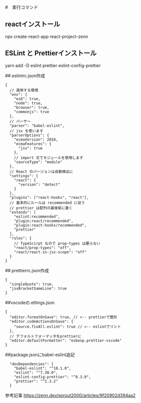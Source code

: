#　実行コマンド
## reactインストール
npx create-react-app react-project-zenn

## ESLint と Prettierインストール
yarn add -D eslint prettier eslint-config-prettier

##.eslintrc.json作成
```
{
  // 適用する環境
  "env": {
    "es6": true,
    "node": true,
    "browser": true,
    "commonjs": true
  },
  // パーサー
  "parser": "babel-eslint",
  // jsx を使います
  "parserOptions": {
    "ecmaVersion": 2018,
    "ecmaFeatures": {
      "jsx": true
    },
    // import 文でモジュールを使用します
    "sourceType": "module"
  },
  // React のバージョンは自動検出に
  "settings": {
    "react": {
      "version": "detect"
    }
  },
  "plugins": ["react-hooks", "react"],
  // 基本的にルールは recommended に従う
  // prettier は配列の最後尾に書く
  "extends": [
    "eslint:recommended",
    "plugin:react/recommended",
    "plugin:react-hooks/recommended",
    "prettier"
  ],
  "rules": {
    // TypeScirpt なので prop-types は要らない
    "react/prop-types": "off",
    "react/react-in-jsx-scope": "off"
  }
}
```
##.prettierrc.json作成
```
{
  "singleQuote": true,
  "jsxBracketSameLine": true
}
```

##vscodeの.ettings.json
```
{
  "editor.formatOnSave": true, // <-- prettierで整形
  "editor.codeActionsOnSave": {
    "source.fixAll.eslint": true // <-- eslintでリント
  },
  // デフォルトフォーマッタをprettierに
  "editor.defaultFormatter": "esbenp.prettier-vscode"
}
```

##package.jsonにbabel-eslint追記
```
  "devDependencies": {
    "babel-eslint": "^10.1.0",
    "eslint": "^7.30.0",
    "eslint-config-prettier": "^8.3.0",
    "prettier": "^2.3.2"
  }
```

参考記事
https://zenn.dev/sprout2000/articles/9f20902d394aa2
